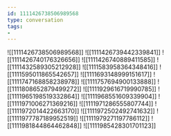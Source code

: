 ```yaml
---
id: 1111426738506989568
type: conversation
tags:
- 
---
```

![[1111426738506989568]]
![[1111426739442339841]]
![[1111426740176326656]]
![[1111426740889411585]]
![[1111432589305212928]]
![[1111583958364348416]]
![[1111595011865542657]]
![[1111693148999151617]]
![[1111747168858238978]]
![[1111757694900133888]]
![[1111808652879499272]]
![[1111929616719990785]]
![[1111965198519332864]]
![[1111968551609339904]]
![[1111971006271369216]]
![[1111971286555807744]]
![[1111972014422663170]]
![[1111972502492741632]]
![[1111977787189952519]]
![[1111979271197786112]]
![[1111981844864462848]]
![[1111985428301701123]]

